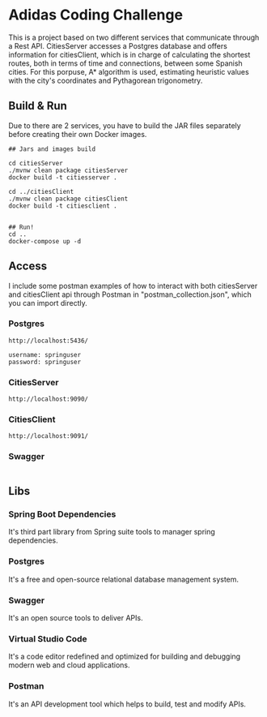 # Adidas Coding Challenge

This is a project based on two different services that communicate through a Rest API. CitiesServer accesses a Postgres database and offers information for citiesClient, which is in charge of calculating the shortest routes, both in terms of time and connections, between some Spanish cities. For this porpuse, A* algorithm is used, estimating heuristic values with the city's coordinates and Pythagorean trigonometry.

## Build & Run

Due to there are 2 services, you have to build the JAR files separately before creating their own Docker images.

```
## Jars and images build

cd citiesServer
./mvnw clean package citiesServer
docker build -t citiesserver .

cd ../citiesClient
./mvnw clean package citiesClient
docker build -t citiesclient .


## Run!
cd ..
docker-compose up -d
```

## Access
I include some postman examples of how to interact with both citiesServer and citiesClient api through Postman in "postman_collection.json", which you can import directly.

### Postgres
```
http://localhost:5436/

username: springuser
password: springuser
```

### CitiesServer
```
http://localhost:9090/
```

### CitiesClient
```
http://localhost:9091/
```

### Swagger
```

```

## Libs

### Spring Boot Dependencies
It's third part library from Spring suite tools to manager spring dependencies.

### Postgres
It's a free and open-source relational database management system.

### Swagger
It's an open source tools to deliver APIs.

### Virtual Studio Code
It's a code editor redefined and optimized for building and debugging modern web and cloud applications.

### Postman
It's an API development tool which helps to build, test and modify APIs.
